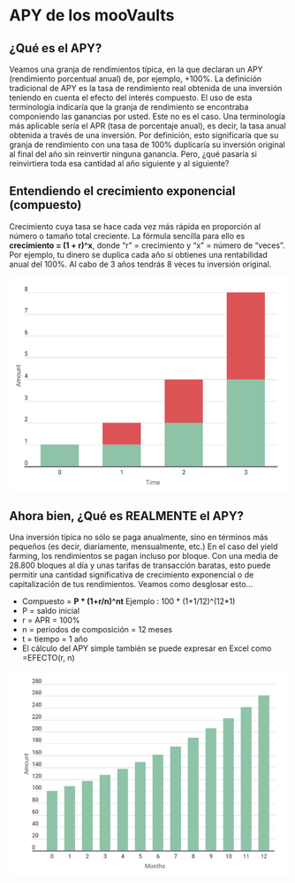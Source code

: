 # APY de los mooVaults

## ¿Qué es el APY?

Veamos una granja de rendimientos típica, en la que declaran un APY (rendimiento porcentual anual) de, por ejemplo, +100%. La definición tradicional de APY es la tasa de rendimiento real obtenida de una inversión teniendo en cuenta el efecto del interés compuesto. El uso de esta terminología indicaría que la granja de rendimiento se encontraba componiendo las ganancias por usted. Este no es el caso. Una terminología más aplicable sería el APR (tasa de porcentaje anual), es decir, la tasa anual obtenida a través de una inversión. Por definición, esto significaría que su granja de rendimiento con una tasa de 100% duplicaría su inversión original al final del año sin reinvertir ninguna ganancia. Pero, ¿qué pasaría si reinvirtiera toda esa cantidad al año siguiente y al siguiente?

## Entendiendo el crecimiento exponencial (compuesto)

Crecimiento cuya tasa se hace cada vez más rápida en proporción al número o tamaño total creciente. La fórmula sencilla para ello es **crecimiento = (1 + r)^x**, donde “r” = crecimiento y “x” = número de “veces”. Por ejemplo, tu dinero se duplica cada año si obtienes una rentabilidad anual del 100%. Al cabo de 3 años tendrás 8 veces tu inversión original.

![Crecimiento = (1 + 100%)^3](<../.gitbook/assets/capture (2).png>)

## &#x20;Ahora bien, ¿Qué es REALMENTE el APY?

Una inversión típica no sólo se paga anualmente, sino en términos más pequeños (es decir, diariamente, mensualmente, etc.) En el caso del yield farming, los rendimientos se pagan incluso por bloque. Con una media de 28.800 bloques al día y unas tarifas de transacción baratas, esto puede permitir una cantidad significativa de crecimiento exponencial o de capitalización de tus rendimientos. Veamos como desglosar esto...

* Compuesto = **P \* (1+r/n)^nt**                Ejemplo : 100 \* (1+1/12)^(12\*1)
* P = saldo inicial
* r = APR = 100%
* n = períodos de composición = 12 meses
* t = tiempo = 1 año
* El cálculo del APY simple también se puede expresar en Excel como =EFECTO(r, n)

![Al final del año 1 resultaría en 261 tokens o un 161% de APY frente al 100% de APR sin composición.](<../.gitbook/assets/capture (3).png>)
